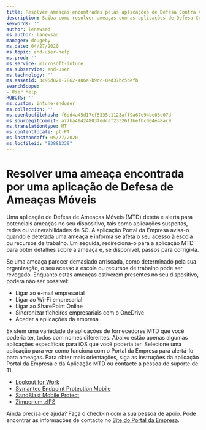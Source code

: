 ```yaml
---
title: Resolver ameaças encontradas pelas aplicações de Defesa Contra Ameaças para Dispositivos Móveis no iOS | Documentos da Microsoft
description: Saiba como resolver ameaças com as aplicações de Defesa Contra Ameaças para Dispositivos Móveis para iOS.
keywords: ''
author: lenewsad
ms.author: lanewsad
manager: dougeby
ms.date: 04/27/2020
ms.topic: end-user-help
ms.prod: ''
ms.service: microsoft-intune
ms.subservice: end-user
ms.technology: ''
ms.assetid: 3c95d821-7862-486a-b9dc-0ed37bc5befb
searchScope:
- User help
ROBOTS: ''
ms.custom: intune-enduser
ms.collection: ''
ms.openlocfilehash: f6dd4a45d17cf5335c1123aff9a67e94be03d07d
ms.sourcegitcommit: a77ba49424803fddcaf23326f1befbc004e48ac9
ms.translationtype: MT
ms.contentlocale: pt-PT
ms.lasthandoff: 05/27/2020
ms.locfileid: "83881339"
---
```

# <a name="resolving-a-threat-found-by-a-mobile-threat-defense-app"></a>Resolver uma ameaça encontrada por uma aplicação de Defesa de Ameaças Móveis

Uma aplicação de Defesa de Ameaças Móveis (MTD) deteta e alerta para potenciais ameaças no seu dispositivo, tais como aplicações suspeitas, redes ou vulnerabilidades de SO. A aplicação Portal da Empresa avisa-o quando é detetada uma ameaça e informa se afeta o seu acesso à escola ou recursos de trabalho. Em seguida, redireciona-o para a aplicação MTD para obter detalhes sobre a ameaça e, se disponível, passos para corrigi-la. 

Se uma ameaça parecer demasiado arriscada, como determinado pela sua organização, o seu acesso à escola ou recursos de trabalho pode ser revogado. Enquanto estas ameaças estiverem presentes no seu dispositivo, poderá não ser possível:  

* Ligar ao e-mail empresarial
* Ligar ao Wi-Fi empresarial
* Ligar ao SharePoint Online
* Sincronizar ficheiros empresariais com o OneDrive
* Aceder a aplicações da empresa

Existem uma variedade de aplicações de fornecedores MTD que você poderia ter, todos com nomes diferentes. Abaixo estão apenas algumas aplicações específicas para iOS que você poderia ter. Selecione uma aplicação para ver como funciona com o Portal da Empresa para alertá-lo para ameaças. Para obter mais orientações, siga as instruções da aplicação Portal da Empresa e da Aplicação MTD ou contacte a pessoa de suporte de TI. 


* [Lookout for Work](you-need-to-resolve-a-threat-found-by-lookout-for-work-ios.md)
* [Symantec Endpoint Protection Mobile](you-need-to-resolve-a-threat-found-by-skycure-ios.md)
* [SandBlast Mobile Protect](you-need-to-resolve-a-threat-found-by-checkpoint-ios.md)
* [Zimperium zIPS](you-need-to-resolve-a-threat-found-by-zips-ios.md)

Ainda precisa de ajuda? Faça o check-in com a sua pessoa de apoio. Pode encontrar as informações de contacto no [Site do Portal da Empresa](https://go.microsoft.com/fwlink/?linkid=2010980).  

